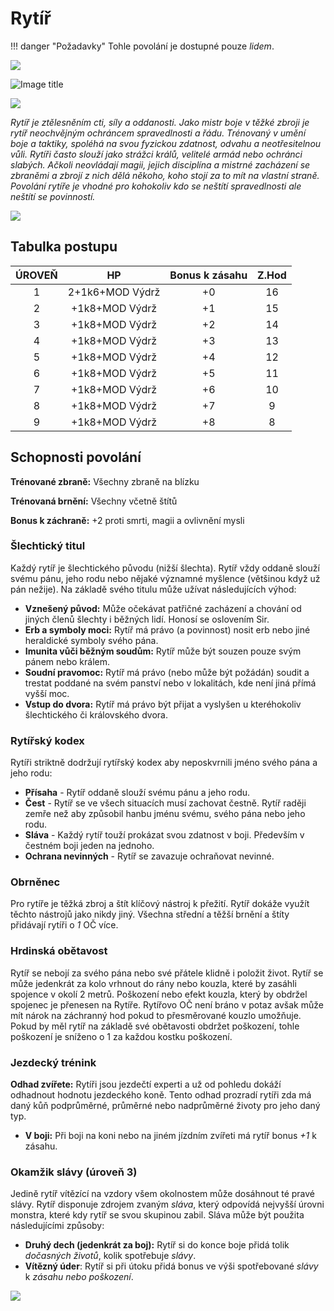 # Rytíř

!!! danger "Požadavky"
    Tohle povolání je dostupné pouze *lidem*.

<img src="/assets/sep_line.png"/>

![Image title](/assets/OW/classes/Knight.png)

<img src="/assets/sep_line.png"/>

*Rytíř je ztělesněním cti, síly a oddanosti. Jako mistr boje v těžké zbroji je rytíř neochvějným ochráncem spravedlnosti a řádu. Trénovaný v umění boje a taktiky, spoléhá na svou fyzickou zdatnost, odvahu a neotřesitelnou vůli. Rytíři často slouží jako strážci králů, velitelé armád nebo ochránci slabých. Ačkoli neovládají magii, jejich disciplína a mistrné zacházení se zbraněmi a zbrojí z nich dělá někoho, koho stojí za to mít na vlastní straně. Povolání rytíře je vhodné pro kohokoliv kdo se neštítí spravedlnosti ale neštítí se povinností.*

<img src="/assets/sep_line.png"/>

## Tabulka postupu

| ÚROVEŇ |       HP        | Bonus k zásahu | Z.Hod |
| :----: | :-------------: | :------------: | :---: |
|   1    | 2+1k6+MOD Výdrž |       +0       |  16   |
|   2    | +1k8+MOD Výdrž  |       +1       |  15   |
|   3    | +1k8+MOD Výdrž  |       +2       |  14   |
|   4    | +1k8+MOD Výdrž  |       +3       |  13   |
|   5    | +1k8+MOD Výdrž  |       +4       |  12   |
|   6    | +1k8+MOD Výdrž  |       +5       |  11   |
|   7    | +1k8+MOD Výdrž  |       +6       |  10   |
|   8    | +1k8+MOD Výdrž  |       +7       |   9   |
|   9    | +1k8+MOD Výdrž  |       +8       |   8   |

## Schopnosti povolání

**Trénované zbraně:** Všechny zbraně na blízku

**Trénovaná brnění:** Všechny včetně štítů

**Bonus k záchraně:** +2 proti smrti, magii a ovlivnění mysli

### Šlechtický titul

Každý rytíř je šlechtického původu (nižší šlechta). Rytíř vždy oddaně slouží svému pánu, jeho rodu nebo nějaké významné myšlence (většinou když už pán nežije). Na základě svého titulu může užívat následujících výhod:

- **Vznešený původ:** Může očekávat patřičné zacházení a chování od jiných členů šlechty i běžných lidí. Honosí se oslovením Sir.
- **Erb a symboly moci:** Rytíř má právo (a povinnost) nosit erb nebo jiné heraldické symboly svého pána.
- **Imunita vůči běžným soudům:** Rytíř může být souzen pouze svým pánem nebo králem.
- **Soudní pravomoc:** Rytíř má právo (nebo může být požádán) soudit a trestat poddané na svém panství nebo v lokalitách, kde není jiná přímá vyšší moc. 
- **Vstup do dvora:** Rytíř má právo být přijat a vyslyšen u kteréhokoliv šlechtického či královského dvora.

### Rytířský kodex

Rytíři striktně dodržují rytířský kodex aby neposkvrnili jméno svého pána a jeho rodu:

- **Přísaha** - Rytíř oddaně slouží svému pánu a jeho rodu.
- **Čest** - Rytíř se ve všech situacích musí zachovat čestně. Rytíř raději zemře než aby způsobil hanbu jménu svému, svého pána nebo jeho rodu. 
- **Sláva** - Každý rytíř touží prokázat svou zdatnost v boji. Především v čestném boji jeden na jednoho.
- **Ochrana nevinných** - Rytíř se zavazuje ochraňovat nevinné.

### Obrněnec

Pro rytíře je těžká zbroj a štít klíčový nástroj k přežití. Rytíř dokáže využít těchto nástrojů jako nikdy jiný. Všechna střední a těžší brnění a štíty přidávají rytíři o *1* OČ více.

### Hrdinská obětavost

Rytíř se nebojí za svého pána nebo své přátele klidně i položit život. Rytíř se může jedenkrát za kolo vrhnout do rány nebo kouzla, které by zasáhli spojence v okolí 2 metrů. Poškození nebo efekt kouzla, který by obdržel spojenec je přenesen na Rytíře. Rytířovo OČ není bráno v potaz avšak může mít nárok na záchranný hod pokud to přesměrované kouzlo umožňuje. Pokud by měl rytíř na základě své obětavosti obdržet poškození, tohle poškození je sníženo o 1 za každou kostku poškození.

### Jezdecký trénink

**Odhad zvířete:** Rytíři jsou jezdečtí experti a už od pohledu dokáží odhadnout hodnotu jezdeckého koně. Tento odhad prozradí rytíři zda má daný kůň podprůměrné, průměrné nebo nadprůměrné životy pro jeho daný typ.

- **V boji:** Při boji na koni nebo na jiném jízdním zvířeti má rytíř bonus *+1* k zásahu.

### Okamžik slávy (úroveň 3)

Jedině rytíř vítězící na vzdory všem okolnostem může dosáhnout té pravé slávy. Rytíř disponuje zdrojem zvaným *sláva*, který odpovídá nejvyšší úrovni monstra, které kdy rytíř se svou skupinou zabil. Sláva může být použita následujícími způsoby:

- **Druhý dech (jedenkrát za boj):** Rytíř si do konce boje přidá tolik *dočasných životů*, kolik spotřebuje *slávy*.
- **Vítězný úder**: Rytíř si při útoku přidá bonus ve výši spotřebované *slávy* k *zásahu nebo poškození*.

<img src="/assets/sep_line.png"/>
